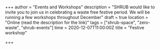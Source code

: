 +++
author = "Events and Workshops"
description = "SHRUB would like to invite you to join us in celebrating a waste free festive period. We will be running a few workshops throughout December"
draft = true
location = "Online (read the description for the link)"
tags = ["shrub-space", "zero-waste", "shrub-events"]
time = 2020-12-07T11:00:00Z
title = "Festive workshop"

+++
